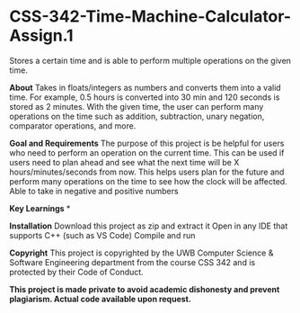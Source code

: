 # CSS-342-Time-Machine-Calculator-Assign.1
Stores a certain time and is able to perform multiple operations on the given time.

**About**
Takes in floats/integers as numbers and converts them into a valid time. For example, 0.5 hours is converted into 30 min and 120 seconds is stored as 2 minutes.
With the given time, the user can perform many operations on the time such as addition, subtraction, unary negation, comparator operations, and more.

**Goal and Requirements**
The purpose of this project is be helpful for users who need to perform an operation on the current time. This can be used if users need to plan ahead and see what the next time will be X hours/minutes/seconds from now. This helps users plan for the future and perform many operations on the time to see how the clock will be affected. Able to take in negative and positive numbers


**Key Learnings**
*

**Installation**
Download this project as zip and extract it
Open in any IDE that supports C++ (such as VS Code)
Compile and run

**Copyright**
This project is copyrighted by the UWB Computer Science & Software Engineering department from the course CSS 342 and is protected by their Code of Conduct.

**This project is made private to avoid academic dishonesty and prevent plagiarism.
Actual code available upon request.**
